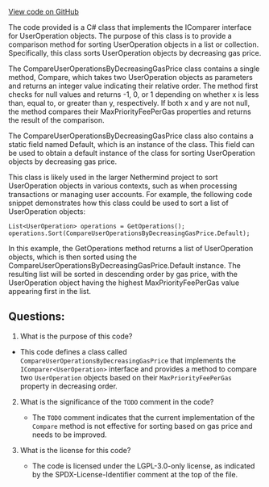 [View code on GitHub](https://github.com/nethermindeth/nethermind/Nethermind.AccountAbstraction/Source/CompareUserOperationsByDecreasingGasPrice.cs)

The code provided is a C# class that implements the IComparer interface for UserOperation objects. The purpose of this class is to provide a comparison method for sorting UserOperation objects in a list or collection. Specifically, this class sorts UserOperation objects by decreasing gas price.

The CompareUserOperationsByDecreasingGasPrice class contains a single method, Compare, which takes two UserOperation objects as parameters and returns an integer value indicating their relative order. The method first checks for null values and returns -1, 0, or 1 depending on whether x is less than, equal to, or greater than y, respectively. If both x and y are not null, the method compares their MaxPriorityFeePerGas properties and returns the result of the comparison.

The CompareUserOperationsByDecreasingGasPrice class also contains a static field named Default, which is an instance of the class. This field can be used to obtain a default instance of the class for sorting UserOperation objects by decreasing gas price.

This class is likely used in the larger Nethermind project to sort UserOperation objects in various contexts, such as when processing transactions or managing user accounts. For example, the following code snippet demonstrates how this class could be used to sort a list of UserOperation objects:

```
List<UserOperation> operations = GetOperations();
operations.Sort(CompareUserOperationsByDecreasingGasPrice.Default);
```

In this example, the GetOperations method returns a list of UserOperation objects, which is then sorted using the CompareUserOperationsByDecreasingGasPrice.Default instance. The resulting list will be sorted in descending order by gas price, with the UserOperation object having the highest MaxPriorityFeePerGas value appearing first in the list.
## Questions: 
 1. What is the purpose of this code?
   - This code defines a class called `CompareUserOperationsByDecreasingGasPrice` that implements the `IComparer<UserOperation>` interface and provides a method to compare two `UserOperation` objects based on their `MaxPriorityFeePerGas` property in decreasing order.

2. What is the significance of the `TODO` comment in the code?
   - The `TODO` comment indicates that the current implementation of the `Compare` method is not effective for sorting based on gas price and needs to be improved.

3. What is the license for this code?
   - The code is licensed under the LGPL-3.0-only license, as indicated by the SPDX-License-Identifier comment at the top of the file.
